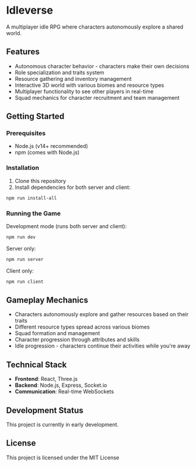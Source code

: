 # Idleverse

A multiplayer idle RPG where characters autonomously explore a shared world.

## Features

- Autonomous character behavior - characters make their own decisions
- Role specialization and traits system
- Resource gathering and inventory management
- Interactive 3D world with various biomes and resource types
- Multiplayer functionality to see other players in real-time
- Squad mechanics for character recruitment and team management

## Getting Started

### Prerequisites

- Node.js (v14+ recommended)
- npm (comes with Node.js)

### Installation

1. Clone this repository
2. Install dependencies for both server and client:

```bash
npm run install-all
```

### Running the Game

Development mode (runs both server and client):

```bash
npm run dev
```

Server only:

```bash
npm run server
```

Client only:

```bash
npm run client
```

## Gameplay Mechanics

- Characters autonomously explore and gather resources based on their traits
- Different resource types spread across various biomes
- Squad formation and management
- Character progression through attributes and skills
- Idle progression - characters continue their activities while you're away

## Technical Stack

- **Frontend**: React, Three.js
- **Backend**: Node.js, Express, Socket.io
- **Communication**: Real-time WebSockets

## Development Status

This project is currently in early development.

## License

This project is licensed under the MIT License
